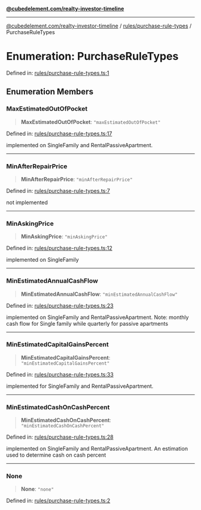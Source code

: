 [**@cubedelement.com/realty-investor-timeline**](../../../index.md)

---

[@cubedelement.com/realty-investor-timeline](../../../modules.md) / [rules/purchase-rule-types](../index.md) / PurchaseRuleTypes

# Enumeration: PurchaseRuleTypes

Defined in: [rules/purchase-rule-types.ts:1](https://github.com/kvernon/realty-investor-timeline/blob/cec7f590aef4aded8ee94008f5b37aa0db4daadd/src/rules/purchase-rule-types.ts#L1)

## Enumeration Members

### MaxEstimatedOutOfPocket

> **MaxEstimatedOutOfPocket**: `"maxEstimatedOutOfPocket"`

Defined in: [rules/purchase-rule-types.ts:17](https://github.com/kvernon/realty-investor-timeline/blob/cec7f590aef4aded8ee94008f5b37aa0db4daadd/src/rules/purchase-rule-types.ts#L17)

implemented on SingleFamily and RentalPassiveApartment.

---

### MinAfterRepairPrice

> **MinAfterRepairPrice**: `"minAfterRepairPrice"`

Defined in: [rules/purchase-rule-types.ts:7](https://github.com/kvernon/realty-investor-timeline/blob/cec7f590aef4aded8ee94008f5b37aa0db4daadd/src/rules/purchase-rule-types.ts#L7)

not implemented

---

### MinAskingPrice

> **MinAskingPrice**: `"minAskingPrice"`

Defined in: [rules/purchase-rule-types.ts:12](https://github.com/kvernon/realty-investor-timeline/blob/cec7f590aef4aded8ee94008f5b37aa0db4daadd/src/rules/purchase-rule-types.ts#L12)

implemented on SingleFamily

---

### MinEstimatedAnnualCashFlow

> **MinEstimatedAnnualCashFlow**: `"minEstimatedAnnualCashFlow"`

Defined in: [rules/purchase-rule-types.ts:23](https://github.com/kvernon/realty-investor-timeline/blob/cec7f590aef4aded8ee94008f5b37aa0db4daadd/src/rules/purchase-rule-types.ts#L23)

implemented on SingleFamily and RentalPassiveApartment. Note: monthly cash flow for Single family
while quarterly for passive apartments

---

### MinEstimatedCapitalGainsPercent

> **MinEstimatedCapitalGainsPercent**: `"minEstimatedCapitalGainsPercent"`

Defined in: [rules/purchase-rule-types.ts:33](https://github.com/kvernon/realty-investor-timeline/blob/cec7f590aef4aded8ee94008f5b37aa0db4daadd/src/rules/purchase-rule-types.ts#L33)

implemented for SingleFamily and RentalPassiveApartment.

---

### MinEstimatedCashOnCashPercent

> **MinEstimatedCashOnCashPercent**: `"minEstimatedCashOnCashPercent"`

Defined in: [rules/purchase-rule-types.ts:28](https://github.com/kvernon/realty-investor-timeline/blob/cec7f590aef4aded8ee94008f5b37aa0db4daadd/src/rules/purchase-rule-types.ts#L28)

implemented on SingleFamily and RentalPassiveApartment. An estimation used to determine cash on cash percent

---

### None

> **None**: `"none"`

Defined in: [rules/purchase-rule-types.ts:2](https://github.com/kvernon/realty-investor-timeline/blob/cec7f590aef4aded8ee94008f5b37aa0db4daadd/src/rules/purchase-rule-types.ts#L2)
